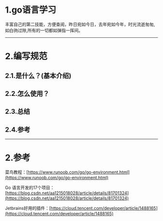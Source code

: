 # 1.go语言学习

丰富自己的第二技能，方便查阅，昨日宛如今日，去年宛如今年，时光流逝匆匆,如白驹过隙,所有的一切都如弹指一挥间。

---

# 2.编写规范

## 2.1.是什么？\(基本介绍\)

## 2.2.怎么使用？

## 2.3.总结

## 2.4.参考

---

# 2.参考

菜鸟教程：[https://www.runoob.com/go/go-environment.html](https://www.runoob.com/go/go-environment.html)

Go 语言开发的17个项目：[https://blog.csdn.net/aa1215018028/article/details/81701324](https://blog.csdn.net/aa1215018028/article/details/81701324)

Jetbrains好用的插件：[https://cloud.tencent.com/developer/article/1488165](https://cloud.tencent.com/developer/article/1488165)

